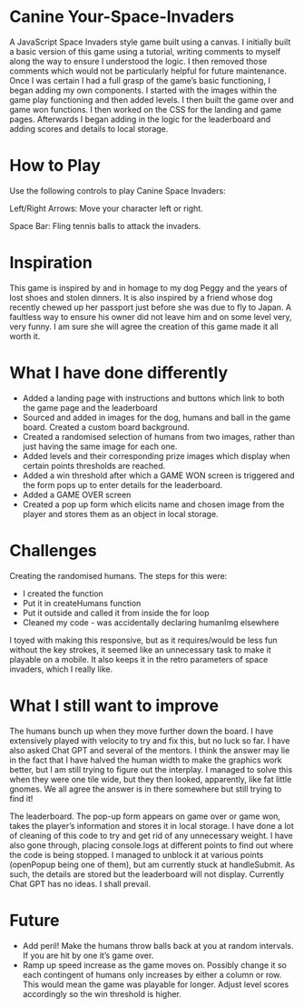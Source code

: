 # Canine Your-Space-Invaders


A JavaScript Space Invaders style game built using a canvas. I initially built a basic version of this game using a tutorial, writing comments to myself along the way to ensure I understood the logic. I then removed those comments which would not be particularly helpful for future maintenance. Once I was certain I had a full grasp of the game’s basic functioning, I began adding my own components. I started with the images within the game play functioning and then added levels. I then built the game over and game won functions. I then worked on the CSS for the landing and game pages. Afterwards I began adding in the logic for the leaderboard and adding scores and details to local storage. 

# How to Play
Use the following controls to play Canine Space Invaders:

Left/Right Arrows: Move your character left or right.

Space Bar: Fling tennis balls to attack the invaders.

# Inspiration

This game is inspired by and in homage to my dog Peggy and the years of lost shoes and stolen dinners. It is also inspired by a friend whose dog recently chewed up her passport just before she was due to fly to Japan. A faultless way to ensure his owner did not leave him and on some level very, very funny. I am sure she will agree the creation of this game made it all worth it. 

# What I have done differently 

- Added a landing page with instructions and buttons which link to both the game page and the leaderboard
- Sourced and added in images for the dog, humans and ball in the game board. Created a custom board background. 
- Created a randomised selection of humans from two images, rather than just having the same image for each one. 
- Added levels and their corresponding prize images which display when certain points thresholds are reached.
- Added a win threshold after which a GAME WON screen is triggered and the form pops up to enter details for the leaderboard. 
- Added a GAME OVER screen
- Created a pop up form which elicits name and chosen image from the player and stores them as an object in local storage. 

# Challenges 

Creating the randomised humans. The steps for this were:
- I created the function
- Put it in createHumans function
- Put it outside and called it from inside the for loop
- Cleaned my code - was accidentally declaring humanImg elsewhere

I toyed with making this responsive, but as it requires/would be less fun without the key strokes, it seemed like an unnecessary task to make it playable on a mobile. It also keeps it in the retro parameters of space invaders, which I really like. 

# What I still want to improve

The humans bunch up when they move further down the board. 
I have extensively played with velocity to try and fix this, but no luck so far. I have also asked Chat GPT and several of the mentors. I think the answer may lie in the fact that I have halved the human width to make the graphics work better, but I am still trying to figure out the interplay. I managed to solve this when they were one tile wide, but they then looked, apparently, like fat little gnomes. We all agree the answer is in there somewhere but still trying to find it!

The leaderboard. The pop-up form appears on game over or game won, takes the player’s information and stores it in local storage. I have done a lot of cleaning of this code to try and get rid of any unnecessary weight. I have also gone through, placing console.logs at different points to find out where the code is being stopped. I managed to unblock it at various points (openPopup being one of them), but am currently stuck at handleSubmit. As such, the details are stored but the leaderboard will not display. Currently Chat GPT has no ideas. I shall prevail. 

# Future 

- Add peril! Make the humans throw balls back at you at random intervals. If you are hit by one it’s game over. 
- Ramp up speed increase as the game moves on. Possibly change it so each contingent of humans only increases by either a column or row. This would mean the game was playable for longer. Adjust level scores accordingly so the win threshold is higher. 
